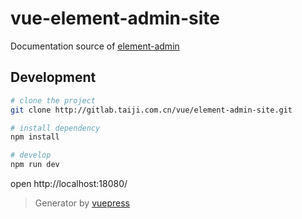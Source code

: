 # vue-element-admin-site
Documentation source of [element-admin](http://gitlab.taiji.com.cn/vue/element-admin)

## Development

```bash
# clone the project
git clone http://gitlab.taiji.com.cn/vue/element-admin-site.git

# install dependency
npm install

# develop
npm run dev
```

open http://localhost:18080/

> Generator by [vuepress](https://github.com/vuejs/vuepress)
